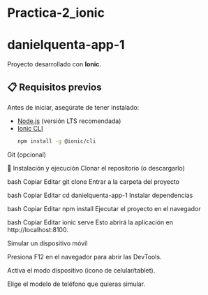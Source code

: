 # Practica-2_ionic
# danielquenta-app-1

Proyecto desarrollado con **Ionic**.

## 📋 Requisitos previos
Antes de iniciar, asegúrate de tener instalado:
- [Node.js](https://nodejs.org/) (versión LTS recomendada)
- [Ionic CLI](https://ionicframework.com/docs/cli)  
  ```bash
  npm install -g @ionic/cli
Git (opcional)

🚀 Instalación y ejecución
Clonar el repositorio (o descargarlo)

bash
Copiar
Editar
git clone <URL-del-repo>
Entrar a la carpeta del proyecto

bash
Copiar
Editar
cd danielquenta-app-1
Instalar dependencias

bash
Copiar
Editar
npm install
Ejecutar el proyecto en el navegador

bash
Copiar
Editar
ionic serve
Esto abrirá la aplicación en http://localhost:8100.

Simular un dispositivo móvil

Presiona F12 en el navegador para abrir las DevTools.

Activa el modo dispositivo (icono de celular/tablet).

Elige el modelo de teléfono que quieras simular.
